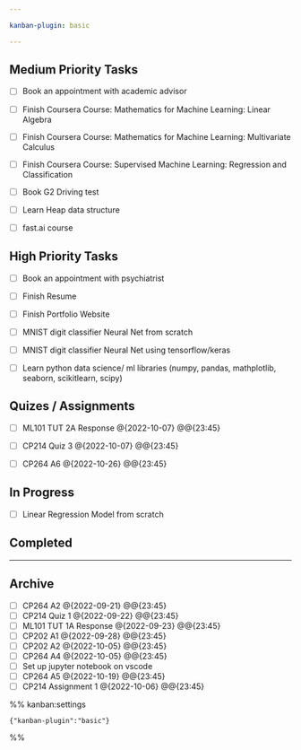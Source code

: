 ```yaml
---

kanban-plugin: basic

---
```


## Medium Priority Tasks

- [ ] Book an appointment with academic advisor
- [ ] Finish Coursera Course: Mathematics for Machine Learning: Linear Algebra
- [ ] Finish Coursera Course: Mathematics for Machine Learning: Multivariate Calculus
- [ ] Finish Coursera Course: Supervised Machine Learning: Regression and Classification
- [ ] Book G2 Driving test
- [ ] Learn Heap data structure
- [ ] fast.ai course


## High Priority Tasks

- [ ] Book an appointment with psychiatrist
- [ ] Finish Resume
- [ ] Finish Portfolio Website
- [ ] MNIST digit classifier Neural Net from scratch
- [ ] MNIST digit classifier Neural Net using tensorflow/keras
- [ ] Learn python data science/ ml libraries (numpy, pandas, mathplotlib, seaborn, scikitlearn, scipy)


## Quizes / Assignments

- [ ] ML101 TUT 2A Response @{2022-10-07} @@{23:45}
- [ ] CP214 Quiz 3 @{2022-10-07} @@{23:45}
- [ ] CP264 A6 @{2022-10-26} @@{23:45}


## In Progress

- [ ] Linear Regression Model from scratch


## Completed



***

## Archive

- [ ] CP264 A2 @{2022-09-21} @@{23:45}
- [ ] CP214 Quiz 1 @{2022-09-22} @@{23:45}
- [ ] ML101 TUT 1A Response @{2022-09-23} @@{23:45}
- [ ] CP202 A1 @{2022-09-28} @@{23:45}
- [ ] CP202 A2 @{2022-10-05} @@{23:45}
- [ ] CP264 A4 @{2022-10-05} @@{23:45}
- [ ] Set up jupyter notebook on vscode
- [ ] CP264 A5 @{2022-10-19} @@{23:45}
- [ ] CP214 Assignment 1 @{2022-10-06} @@{23:45}

%% kanban:settings
```
{"kanban-plugin":"basic"}
```
%%